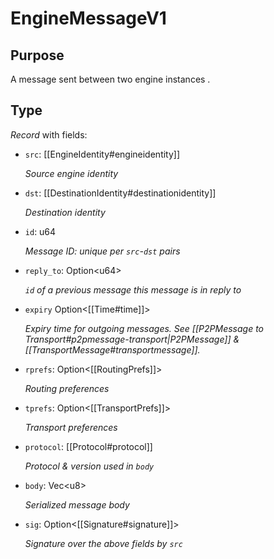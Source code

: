 # EngineMessageV1

## Purpose

<!-- ANCHOR: purpose -->
A message sent between two engine instances .
<!-- ANCHOR_END: purpose -->

## Type

<!-- ANCHOR: type -->
<div class="type">

*Record* with fields:

- `src`: [[EngineIdentity#engineidentity]]

  *Source engine identity*

- `dst`: [[DestinationIdentity#destinationidentity]]

  *Destination identity*

- `id`: u64

  *Message ID: unique per `src`-`dst` pairs*

- `reply_to`: Option\<u64\>

  *`id` of a previous message this message is in reply to*

- `expiry` Option\<[[Time#time]]\>

  *Expiry time for outgoing messages.*
  *See [[P2PMessage to Transport#p2pmessage-transport|P2PMessage]] & [[TransportMessage#transportmessage]].*

- `rprefs`: Option\<[[RoutingPrefs]]\>

  *Routing preferences*

- `tprefs`: Option\<[[TransportPrefs]]\>

  *Transport preferences*

- `protocol`: [[Protocol#protocol]]

  *Protocol & version used in `body`*

- `body`: Vec\<u8\>

  *Serialized message body*

- `sig`: Option\<[[Signature#signature]]\>

  *Signature over the above fields by `src`*

</div>
<!-- ANCHOR_END: type -->
